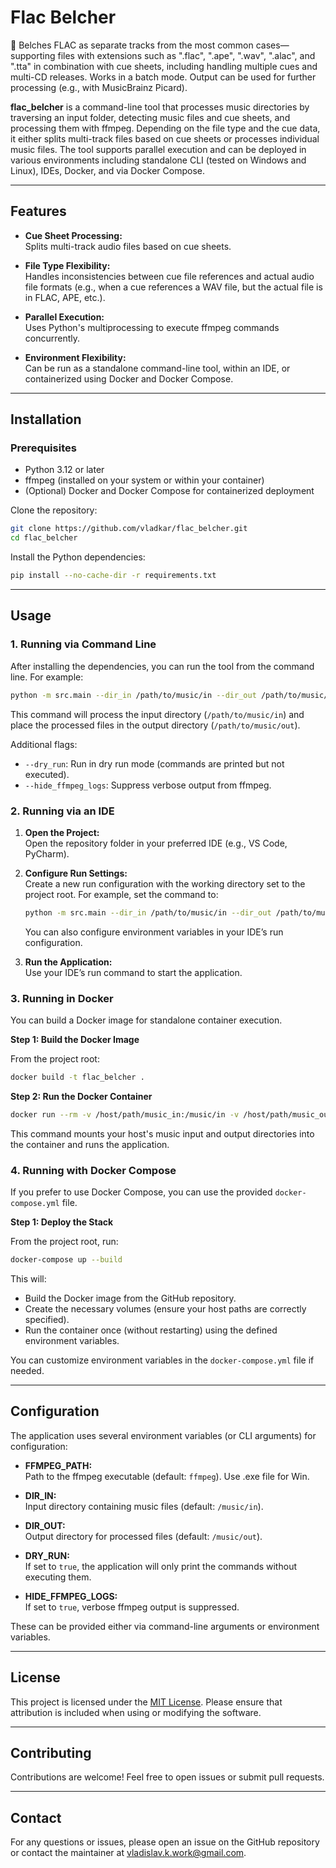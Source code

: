 # Flac Belcher

🤮 Belches FLAC as separate tracks from the most common cases—supporting files with extensions such as ".flac", ".ape", ".wav", ".alac", and ".tta" in combination with cue sheets, including handling multiple cues and multi-CD releases. Works in a batch mode. Output can be used for further processing (e.g., with MusicBrainz Picard).

**flac_belcher** is a command-line tool that processes music directories by traversing an input folder, detecting music files and cue sheets, and processing them with ffmpeg. Depending on the file type and the cue data, it either splits multi-track files based on cue sheets or processes individual music files. The tool supports parallel execution and can be deployed in various environments including standalone CLI (tested on Windows and Linux), IDEs, Docker, and via Docker Compose.

---

## Features

- **Cue Sheet Processing:**  
  Splits multi-track audio files based on cue sheets.
  
- **File Type Flexibility:**  
  Handles inconsistencies between cue file references and actual audio file formats (e.g., when a cue references a WAV file, but the actual file is in FLAC, APE, etc.).

- **Parallel Execution:**  
  Uses Python's multiprocessing to execute ffmpeg commands concurrently.

- **Environment Flexibility:**  
  Can be run as a standalone command-line tool, within an IDE, or containerized using Docker and Docker Compose.

---

## Installation

### Prerequisites

- Python 3.12 or later
- ffmpeg (installed on your system or within your container)
- (Optional) Docker and Docker Compose for containerized deployment

Clone the repository:

```bash
git clone https://github.com/vladkar/flac_belcher.git
cd flac_belcher
```

Install the Python dependencies:

```bash
pip install --no-cache-dir -r requirements.txt
```

---

## Usage

### 1. Running via Command Line

After installing the dependencies, you can run the tool from the command line. For example:

```bash
python -m src.main --dir_in /path/to/music/in --dir_out /path/to/music/out --ffmpeg_path ffmpeg
```

This command will process the input directory (`/path/to/music/in`) and place the processed files in the output directory (`/path/to/music/out`).

Additional flags:
- `--dry_run`: Run in dry run mode (commands are printed but not executed).
- `--hide_ffmpeg_logs`: Suppress verbose output from ffmpeg.

### 2. Running via an IDE

1. **Open the Project:**  
   Open the repository folder in your preferred IDE (e.g., VS Code, PyCharm).

2. **Configure Run Settings:**  
   Create a new run configuration with the working directory set to the project root. For example, set the command to:
   ```bash
   python -m src.main --dir_in /path/to/music/in --dir_out /path/to/music/out --ffmpeg_path ffmpeg
   ```
   You can also configure environment variables in your IDE’s run configuration.

3. **Run the Application:**  
   Use your IDE’s run command to start the application.

### 3. Running in Docker

You can build a Docker image for standalone container execution.

**Step 1: Build the Docker Image**

From the project root:

```bash
docker build -t flac_belcher .
```

**Step 2: Run the Docker Container**

```bash
docker run --rm -v /host/path/music_in:/music/in -v /host/path/music_out:/music/out flac_belcher
```

This command mounts your host's music input and output directories into the container and runs the application.

### 4. Running with Docker Compose

If you prefer to use Docker Compose, you can use the provided `docker-compose.yml` file.

**Step 1: Deploy the Stack**

From the project root, run:

```bash
docker-compose up --build
```

This will:
- Build the Docker image from the GitHub repository.
- Create the necessary volumes (ensure your host paths are correctly specified).
- Run the container once (without restarting) using the defined environment variables.

You can customize environment variables in the `docker-compose.yml` file if needed.

---

## Configuration

The application uses several environment variables (or CLI arguments) for configuration:

- **FFMPEG_PATH:**  
  Path to the ffmpeg executable (default: `ffmpeg`). Use .exe file for Win.

- **DIR_IN:**  
  Input directory containing music files (default: `/music/in`).

- **DIR_OUT:**  
  Output directory for processed files (default: `/music/out`).

- **DRY_RUN:**  
  If set to `true`, the application will only print the commands without executing them.

- **HIDE_FFMPEG_LOGS:**  
  If set to `true`, verbose ffmpeg output is suppressed.

These can be provided either via command-line arguments or environment variables.

---

## License

This project is licensed under the [MIT License](LICENSE). Please ensure that attribution is included when using or modifying the software.

---

## Contributing

Contributions are welcome! Feel free to open issues or submit pull requests.

---

## Contact

For any questions or issues, please open an issue on the GitHub repository or contact the maintainer at vladislav.k.work@gmail.com.
````markdown
